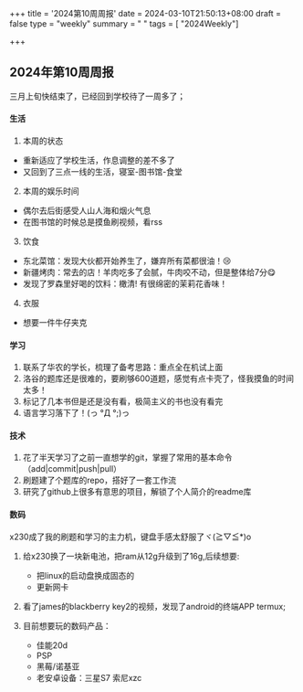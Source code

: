 +++
title = '2024第10周周报'
date = 2024-03-10T21:50:13+08:00
draft = false
type = "weekly"
summary = " "
tags = [ "2024Weekly"]

+++

## 2024年第10周周报
三月上旬快结束了，已经回到学校待了一周多了；
#### 生活
1. 本周的状态
- 重新适应了学校生活，作息调整的差不多了
- 又回到了三点一线的生活，寝室-图书馆-食堂
2. 本周的娱乐时间
- 偶尔去后街感受人山人海和烟火气息
- 在图书馆的时候总是摸鱼刷视频，看rss
3. 饮食
- 东北菜馆：发现大伙都开始养生了，嫌弃所有菜都很油！😢
- 新疆烤肉：常去的店！羊肉吃多了会腻，牛肉咬不动，但是整体给7分😋
- 发现了罗森里好喝的饮料：橄清! 有很绵密的茉莉花香味！
4. 衣服
- 想要一件牛仔夹克
#### 学习
1. 联系了华农的学长，梳理了备考思路：重点全在机试上面
2. 洛谷的题库还是很难的，要刷够600道题，感觉有点卡壳了，怪我摸鱼的时间太多！
3. 标记了几本书但是还是没有看，极简主义的书也没有看完
4. 语言学习落下了！(っ °Д °;)っ
#### 技术
1. 花了半天学习了之前一直想学的git，掌握了常用的基本命令（add|commit|push|pull）
2. 刷题建了个题库的repo，搭好了一套工作流
3. 研究了github上很多有意思的项目，解锁了个人简介的readme库
#### 数码
x230成了我的刷题和学习的主力机，键盘手感太舒服了ヾ(≧▽≦*)o
1. 给x230换了一块新电池，把ram从12g升级到了16g,后续想要:
	- 把linux的启动盘换成固态的
	- 更新网卡
2. 看了james的blackberry key2的视频，发现了android的终端APP termux;
3. 目前想要玩的数码产品：

 	- 佳能20d
 	- PSP
 	- 黑莓/诺基亚
 	- 老安卓设备：三星S7 索尼xzc